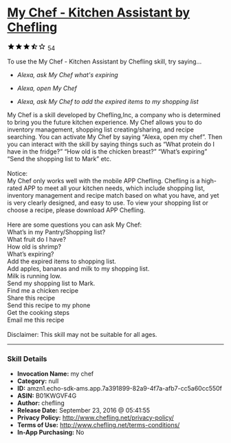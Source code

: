 # [My Chef - Kitchen Assistant by Chefling](http://alexa.amazon.com/#skills/amzn1.echo-sdk-ams.app.7a391899-82a9-4f7a-afb7-cc5a60cc550f)
![3.9 stars](../../images/ic_star_black_18dp_1x.png)![3.9 stars](../../images/ic_star_black_18dp_1x.png)![3.9 stars](../../images/ic_star_black_18dp_1x.png)![3.9 stars](../../images/ic_star_half_black_18dp_1x.png)![3.9 stars](../../images/ic_star_border_black_18dp_1x.png) 54

To use the My Chef - Kitchen Assistant by Chefling skill, try saying...

* *Alexa, ask My Chef what's expiring*

* *Alexa, open My Chef*

* *Alexa, ask My Chef to add the expired items to my shopping list*

My Chef is a skill developed by Chefling,Inc, a company who is determined to bring you the future kitchen experience.  My Chef allows you to do inventory management, shopping list creating/sharing, and recipe searching. You can activate My Chef by saying “Alexa, open my chef”. Then you can interact with the skill by saying things such as “What protein do I have in the fridge?” “How old is the chicken breast?” “What’s expiring” “Send the shopping list to Mark” etc.
<br><br>
Notice:<br>
My Chef only works well with the mobile APP Chefling. Chefling is a high-rated APP to meet all your kitchen needs, which include shopping list, inventory management and recipe match based on what you have, and yet is very clearly designed, and easy to use.  To view your shopping list or choose a recipe, please download APP Chefling.
<br><br>
Here are some questions you can ask My Chef:<br>
What’s in my Pantry/Shopping list?<br>
What fruit do I have?<br>
How old is shrimp?<br>
What’s expiring?<br>
Add the expired items to shopping list.<br>
Add apples, bananas and milk to my shopping list.<br>
Milk is running low.<br>
Send my shopping list to Mark.<br>
Find me a chicken recipe<br>
Share this recipe<br>
Send this recipe to my phone<br>
Get the cooking steps<br>
Email me this recipe<br>
<br>
Disclaimer: This skill may not be suitable for all ages.

***

### Skill Details

* **Invocation Name:** my chef
* **Category:** null
* **ID:** amzn1.echo-sdk-ams.app.7a391899-82a9-4f7a-afb7-cc5a60cc550f
* **ASIN:** B01KWGVF4G
* **Author:** chefling
* **Release Date:** September 23, 2016 @ 05:41:55
* **Privacy Policy:** http://www.chefling.net/privacy-policy/
* **Terms of Use:** http://www.chefling.net/terms-conditions/
* **In-App Purchasing:** No
